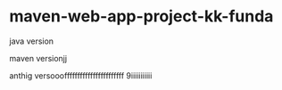 # maven-web-app-project-kk-funda

java version

maven versionjj

anthig versooofffffffffffffffffffffff
9iiiiiiiiiii
